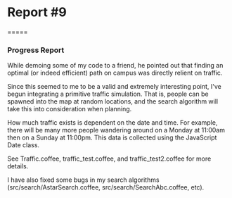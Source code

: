 # Report #9
=====

### **Progress Report**
While demoing some of my code to a friend, he pointed out that finding an
optimal (or indeed efficient) path on campus was directly relient on traffic.

Since this seemed to me to be a valid and extremely interesting point, I've
begun integrating a primitive traffic simulation.  That is, people can be
spawned into the map at random locations, and the search algorithm will take
this into consideration when planning.

How much traffic exists is dependent on the date and time.  For example, there
will be many more people wandering around on a Monday at 11:00am then on
a Sunday at 11:00pm.  This data is collected using the JavaScript Date class.

See Traffic.coffee, traffic_test.coffee, and traffic_test2.coffee for more details.

I have also fixed some bugs in my search algorithms (src/search/AstarSearch.coffee,
src/search/SearchAbc.coffee, etc).
